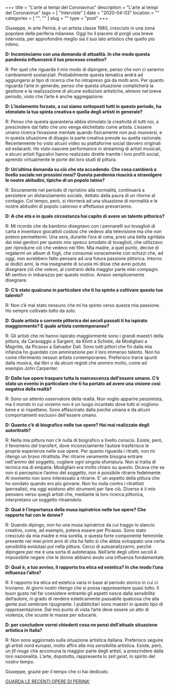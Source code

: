 +++
title = "L'arte ai tempi del Coronavirus"
description = "L'arte ai tempi del Coronavirus"
tags = [ "Interviste" ]
date = "2020-04-03"
location = ""
categories = [
  "",
  ""
]
slug = ""
type = "post"
+++

Giuseppe, in arte Perinà, è un artista classe 1980, cresciuto in una zona popolare della periferia milanese. Oggi ho il piacere di porgli una breve intervista, per approfondire meglio sia il suo lato artistico che quello più intimo. 

<b>D: Incominciamo con una domanda di attualità. In che modo questa pandemia influenzerà il tuo processo creativo?</b>

R: Per quel che riguarda il mio modo di dipingere, penso che non ci saranno cambiamenti sostanziali. Probabilmente questa tematica andrà ad aggiungersi al tipo di ricerca che ho intrapreso già da molti anni. Per quanto riguarda l’arte in generale, penso che questa situazione complicherà la gestione e la realizzazione di alcune esibizioni artistiche, almeno nel breve periodo, visto che l’arte è anche aggregazione.

<b>D: L’isolamento forzato, a cui siamo sottoposti tutti in questo periodo, ha stimolato la tua spinta creativa e quella degli artisti in generale?</b>

R: Penso che questa quarantena abbia stimolato la creatività di tutti noi,
a prescindere dal fatto che uno venga etichettato come artista.
L’essere umano ricerca l’evasione mentale quando fisicamente non può muoversi, e in questa situazione di disagio la parte creativa prevale su quella razionale. Recentemente ho visto alcuni video su piattaforme social davvero originali ed esilaranti. Ho visto nascere performance in streaming di artisti musicali, e alcuni artisti figurativi hanno realizzato dirette tramite i loro profili social, aprendo virtualmente le porte dei loro studi di pittura.

<b>D: Un’ultima domanda su ciò che sta accadendo. Che cosa cambierà a livello sociale nei prossimi mesi? Questa pandemia riuscirà a stravolgere le nostre abitudini, tipiche di un popolo latino?</b>

R: Sicuramente nel periodo di ripristino alla normalità, continuerà a persistere un distanziamento sociale, dettato dalla paura di un ritorno al contagio. Col tempo, però, si ritornerà ad una situazione di normalità e le nostre abitudini di popolo caloroso e affettuoso prevarranno. 

<b>D: A che età e in quale circostanza hai capito di avere un talento pittorico?</b>

R: Mi ricordo che da bambino disegnavo con i pennarelli sui tovaglioli di carta e inventavo giocattoli costosi che vedevo alla televisione ma che non potevo permettermi.  Una sera, durante l’ora di cena, presi una bella sgridata dai miei genitori per questo mio spreco smodato di tovaglioli, che utilizzavo per riprodurre ciò che vedevo nei film. Mia madre, a quel punto, decise di regalarmi un album di fogli, che consumai voracemente con schizzi che, ad oggi, non avrebbero fatto pensare ad una futura passione pittorica. Intorno ai dodici anni, la mia insegnante di scuola mi disse che avrei potuto disegnare ciò che volevo, al contrario della maggior parte miei compagni. Mi sentivo in imbarazzo per questo motivo. Amavo semplicemente disegnare.

<b>D: C’è stato qualcuno in particolare che ti ha spinto a coltivare questo tuo talento?</b>

R: Non c’è mai stato nessuno che mi ha spinto verso questa mia passione. Ho sempre coltivato tutto da solo.

<b>D: Quale artista o corrente pittorica dei secoli passati ti ha ispirato maggiormente? E quale artista contemporaneo?</b>

R: Gli artisti che mi hanno ispirato maggiormente sono i grandi maestri della pittura, da Caravaggio a Sargent, da Klimt a Schiele, da Modigliani a Magritte, da Picasso a Salvador Dalì. Sono tutti pittori che fin dalla mia infanzia ho guardato con ammirazione per il loro immenso talento.
Non ho come riferimento nessun artista contemporaneo. Preferisco trarre spunti dalla musica, dai libri o da alcuni registi che ammiro molto,  come ad esempio John Carpenter.

<b>D: Dalle tue opere traspare tutta la marcescenza dell’essere umano. C’è stato un evento in particolare che ti ha portato ad avere una visione così negativa della realtà?</b>

R: Sono un attento osservatore della realtà. Non voglio apparire pessimista, ma il mondo in cui viviamo non è un luogo incantato dove tutti si vogliono bene e si rispettano. Sono affascinato dalla psiche umana e da alcuni comportamenti esclusivi dell'essere umano.

<b>D: Quanto c’è di biografico nelle tue opere? Hai mai realizzato degli autoritratti?</b>

R: Nella mia pittura non c’è nulla di biografico a livello conscio. Esiste, però,  il fenomeno del transfert, dove inconsciamente l’autore trasferisce le proprie esperienze nelle sue opere. Per quanto riguarda i ritratti, non mi ritengo un bravo ritrattista. Per ritrarre veramente bisogna entrare nell'animo del soggetto, cogliere ogni singola sfumatura. Non si tratta di tecnica ma di empatia. Modigliani era molto chiaro su questo. Diceva che se non si percepisce l’animo del soggetto, non è possibile ritrarre fedelmente.
Al momento non sono interessato a ritrarre. E’ un aspetto della pittura che ho sondato quando ero più giovane. Non ho nulla contro i ritrattisti iperrealisti,  ma oggi esistono altri strumenti per fare ciò. Diverso è il mio pensiero verso quegli artisti che, mediante la loro ricerca pittorica, interpretano un soggetto ritraendolo.

<b>D: Qual è l’importanza della musa ispiratrice nelle tue opere? Che rapporto hai con le donne?</b>

R: Quando dipingo, non ho una musa ispiratrice da cui traggo lo slancio creativo, come, ad esempio, poteva essere per Picasso. 
Sono stato cresciuto da mia madre e mia sorella, e questa forte componente femminile presente nei miei primi anni di vita ha fatto sì che abbia sviluppato una certa sensibilità evolutasi poi nella pittura. Cerco di autoanalizzarmi, perché dipingere per me è una sorta di autoterapia. Nell’arte degli ultimi secoli è impossibile negare che le donne abbiano avuto una influenza fondamentale.

<b>D: Qual è, a tuo avviso, il rapporto tra etica ed estetica? In che modo l’una influenza l’altra?</b>

R: Il rapporto tra etica ed estetica varia in base al periodo storico in cui ci troviamo. Ai giorni nostri ritengo che si possa rappresentare quasi tutto. Il buon gusto nel far coesistere entrambi gli aspetti nasce dalla sensibilità dell’autore, in grado di rendere esteticamente passabile qualcosa che alla gente può sembrare ripugnante. I pubblicitari sono maestri in questo tipo di rappresentazione. Dal mio punto di vista l’arte deve essere un atto di violenza, che scuote le masse per educarle. 

<b>D: per concludere vorrei chiederti cosa ne pensi dell’attuale situazione artistica in Italia?</b>

R: Non sono aggiornato sulla situazione artistica italiana. Preferisco seguire gli artisti nord europei, molto affini alla mia sensibilità artistica. 
Esiste, però, un <i>fil rouge</i> che accomuna la maggior parte degli artisti, a prescindere dalla loro nazionalità. L’arte, dopotutto, rappresenta lo <i>zeit geist</i>, lo spirito del nostro tempo.  

Giuseppe, grazie per il tempo che ci hai dedicato.

<a href="https://www.instagram.com/perinartofficial/">GUARDA LE RECENTI OPERE DI PERINA'</a>








